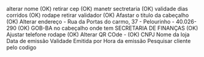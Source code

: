 alterar nome (OK)
retirar cep (OK)
manetr sectretaria (OK)
validade dias corridos (OK)
rodape retirar validador (OK)
Afastar o titulo da cabeçalho (OK)
Alterar endereço - Rua da Portas do carmo, 37 - Pelourinho - 40.026-290 (OK)
GOB-BA no cabeçalho onde tem SECRETARIA DE FINANÇAS (OK)
Ajustar telefone rodape (OK)
Alterar QR COde - (OK)
    CNPJ
    Nome da loja
    Data de emissão 
    Validade
    Emitida por 
    Hora da emissão
Pesquisar cliente pelo codigo
